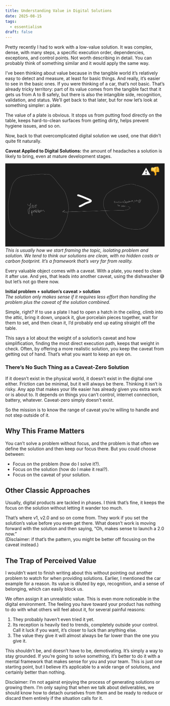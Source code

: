 ```yaml
---
title: Understanding Value in Digital Solutions
date: 2025-08-15
tags:
  - essentialism
draft: false
---
```

Pretty recently I had to work with a low-value solution. It was complex, dense, with many steps, a specific execution order, dependencies, exceptions, and control points. Not worth describing in detail. You can probably think of something similar and it would apply the same way.

I’ve been thinking about value because in the tangible world it’s relatively easy to detect and measure, at least for basic things. And really, it’s easier to see in the basic ones. If you were thinking of a car, that’s not basic. That’s already tricky territory: part of its value comes from the tangible fact that it gets us from A to B safely, but there is also the intangible side, recognition, validation, and status. We’ll get back to that later, but for now let’s look at something simpler: a plate.

The value of a plate is obvious. It stops us from putting food directly on the table, keeps hard-to-clean surfaces from getting dirty, helps prevent hygiene issues, and so on.

Now, back to that overcomplicated digital solution we used, one that didn’t quite fit naturally.  

**Caveat Applied to Digital Solutions:** the amount of headaches a solution is likely to bring, even at mature development stages.

![](framed-negative.png)  
*This is usually how we start framing the topic, isolating problem and solution. We tend to think our solutions are clean, with no hidden costs or carbon footprint. It’s a framework that’s very far from reality.*

Every valuable object comes with a caveat. With a plate, you need to clean it after use. And yes, that leads into another caveat, using the dishwasher 😅 but let’s not go there now.

**Initial problem + solution’s caveat > solution**  
*The solution only makes sense if it requires less effort than handling the problem plus the caveat of the solution combined.*

Simple, right? If to use a plate I had to open a hatch in the ceiling, climb into the attic, bring it down, unpack it, glue porcelain pieces together, wait for them to set, and then clean it, I’d probably end up eating straight off the table.

This says a lot about the weight of a solution’s caveat and how simplification, finding the most direct execution path, keeps that weight in check. Often, by offering a more realistic solution, you keep the caveat from getting out of hand. That’s what you want to keep an eye on.

### There’s No Such Thing as a Caveat-Zero Solution

If it doesn’t exist in the physical world, it doesn’t exist in the digital one either. Friction can be minimal, but it will always be there. Thinking it isn’t is risky. Any app that makes your life easier has already given you extra work or is about to. It depends on things you can’t control, internet connection, battery, whatever. Caveat-zero simply doesn’t exist.

So the mission is to know the range of caveat you’re willing to handle and not step outside of it.

## Why This Frame Matters

You can’t solve a problem without focus, and the problem is that often we define the solution and then keep our focus there. But you could choose between:

- Focus on the problem (how do I solve it?).
- Focus on the solution (how do I make it real?).  
- Focus on the caveat of your solution.

## Other Classic Approaches

Usually, digital products are tackled in phases. I think that’s fine, it keeps the focus on the solution without letting it wander too much.

That’s where v1, v2.0 and so on come from. They work if you set the solution’s value before you even get there. What doesn’t work is moving forward with the solution and then saying, “Oh, makes sense to launch a 2.0 now.”  
(Disclaimer: if that’s the pattern, you might be better off focusing on the caveat instead.)

## The Trap of Perceived Value

I wouldn’t want to finish writing about this without pointing out another problem to watch for when providing solutions. Earlier, I mentioned the car example for a reason. Its value is diluted by ego, recognition, and a sense of belonging, which can easily block us.

We often assign it an unrealistic value. This is even more noticeable in the digital environment. The feeling you have toward your product has nothing to do with what others will feel about it, for several painful reasons:

1. They probably haven’t even tried it yet.  
2. Its reception is heavily tied to trends, completely outside your control. Call it luck if you want, it’s closer to luck than anything else.  
3. The value they give it will almost always be far lower than the one you give it.

This shouldn’t be, and doesn’t have to be, demotivating. It’s simply a way to stay grounded. If you’re going to solve something, it’s better to do it with a mental framework that makes sense for you and your team. This is just one starting point, but I believe it’s applicable to a wide range of solutions, and certainly better than nothing.

Disclaimer: I’m not against enjoying the process of generating solutions or growing them. I’m only saying that when we talk about deliverables, we should know how to detach ourselves from them and be ready to reduce or discard them entirely if the situation calls for it.